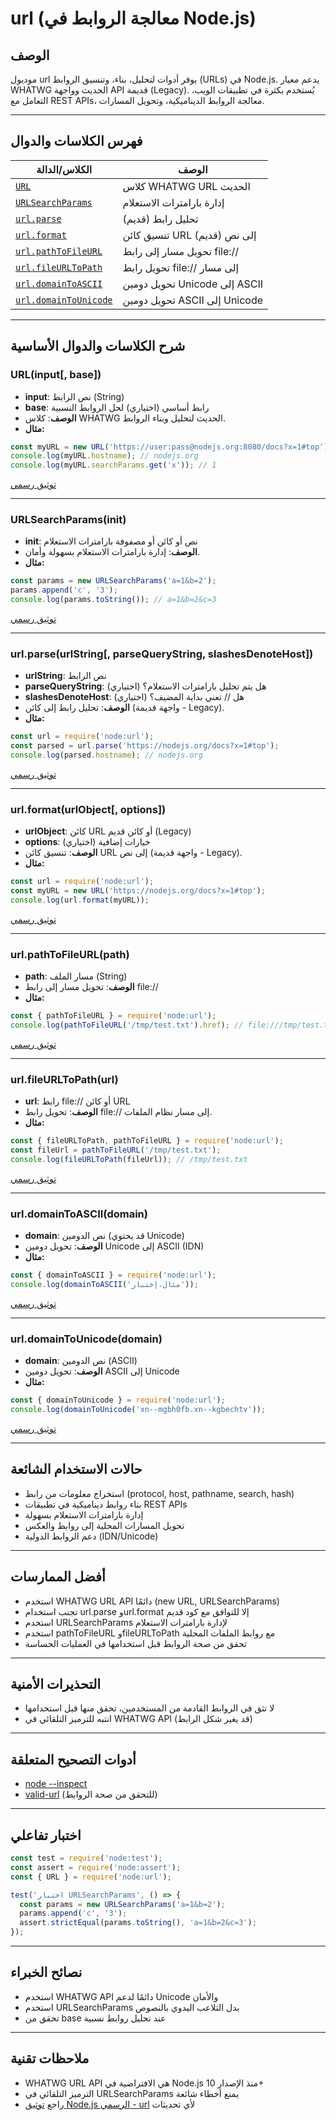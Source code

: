 # url (معالجة الروابط في Node.js)

## الوصف
موديول url يوفر أدوات لتحليل، بناء، وتنسيق الروابط (URLs) في Node.js. يدعم معيار WHATWG الحديث وواجهة API قديمة (Legacy). يُستخدم بكثرة في تطبيقات الويب، التعامل مع REST APIs، معالجة الروابط الديناميكية، وتحويل المسارات.

---

## فهرس الكلاسات والدوال
| الكلاس/الدالة | الوصف |
|---------------|-------|
| [`URL`](#url) | كلاس WHATWG URL الحديث |
| [`URLSearchParams`](#urlsearchparams) | إدارة بارامترات الاستعلام |
| [`url.parse`](#urlparseurlstring-parsequerystring-slashesdenotehost) | تحليل رابط (قديم) |
| [`url.format`](#urlformaturlobject-options) | تنسيق كائن URL إلى نص (قديم) |
| [`url.pathToFileURL`](#urlpathtofileurlpath) | تحويل مسار إلى رابط file:// |
| [`url.fileURLToPath`](#urlfileurltopathurl) | تحويل رابط file:// إلى مسار |
| [`url.domainToASCII`](#urldomaintoasciidomain) | تحويل دومين Unicode إلى ASCII |
| [`url.domainToUnicode`](#urldomaintounicodedomain) | تحويل دومين ASCII إلى Unicode |

---

## شرح الكلاسات والدوال الأساسية

### URL(input[, base])
- **input**: نص الرابط (String)
- **base**: رابط أساسي (اختياري) لحل الروابط النسبية
- **الوصف**: كلاس WHATWG الحديث لتحليل وبناء الروابط.
- **مثال:**
```js
const myURL = new URL('https://user:pass@nodejs.org:8080/docs?x=1#top');
console.log(myURL.hostname); // nodejs.org
console.log(myURL.searchParams.get('x')); // 1
```
[توثيق رسمي](https://nodejs.org/docs/latest/api/url.html#class-url)

---

### URLSearchParams(init)
- **init**: نص أو كائن أو مصفوفة بارامترات الاستعلام
- **الوصف**: إدارة بارامترات الاستعلام بسهولة وأمان.
- **مثال:**
```js
const params = new URLSearchParams('a=1&b=2');
params.append('c', '3');
console.log(params.toString()); // a=1&b=2&c=3
```
[توثيق رسمي](https://nodejs.org/docs/latest/api/url.html#class-urlsearchparams)

---

### url.parse(urlString[, parseQueryString, slashesDenoteHost])
- **urlString**: نص الرابط
- **parseQueryString**: هل يتم تحليل بارامترات الاستعلام؟ (اختياري)
- **slashesDenoteHost**: هل // تعني بداية المضيف؟ (اختياري)
- **الوصف**: تحليل رابط إلى كائن (واجهة قديمة - Legacy).
- **مثال:**
```js
const url = require('node:url');
const parsed = url.parse('https://nodejs.org/docs?x=1#top');
console.log(parsed.hostname); // nodejs.org
```
[توثيق رسمي](https://nodejs.org/docs/latest/api/url.html#url_url_parse_urlstring_parsequerystring_slashesdenotehost)

---

### url.format(urlObject[, options])
- **urlObject**: كائن URL أو كائن قديم (Legacy)
- **options**: خيارات إضافية (اختياري)
- **الوصف**: تنسيق كائن URL إلى نص (واجهة قديمة - Legacy).
- **مثال:**
```js
const url = require('node:url');
const myURL = new URL('https://nodejs.org/docs?x=1#top');
console.log(url.format(myURL));
```
[توثيق رسمي](https://nodejs.org/docs/latest/api/url.html#url_url_format_urlobject_options)

---

### url.pathToFileURL(path)
- **path**: مسار الملف (String)
- **الوصف**: تحويل مسار إلى رابط file://
- **مثال:**
```js
const { pathToFileURL } = require('node:url');
console.log(pathToFileURL('/tmp/test.txt').href); // file:///tmp/test.txt
```
[توثيق رسمي](https://nodejs.org/docs/latest/api/url.html#url_url_pathtofileurl_path)

---

### url.fileURLToPath(url)
- **url**: رابط file:// أو كائن URL
- **الوصف**: تحويل رابط file:// إلى مسار نظام الملفات.
- **مثال:**
```js
const { fileURLToPath, pathToFileURL } = require('node:url');
const fileUrl = pathToFileURL('/tmp/test.txt');
console.log(fileURLToPath(fileUrl)); // /tmp/test.txt
```
[توثيق رسمي](https://nodejs.org/docs/latest/api/url.html#url_url_fileurltopath_url)

---

### url.domainToASCII(domain)
- **domain**: نص الدومين (قد يحتوي Unicode)
- **الوصف**: تحويل دومين Unicode إلى ASCII (IDN)
- **مثال:**
```js
const { domainToASCII } = require('node:url');
console.log(domainToASCII('مثال.إختبار'));
```
[توثيق رسمي](https://nodejs.org/docs/latest/api/url.html#url_url_domaintoascii_domain)

---

### url.domainToUnicode(domain)
- **domain**: نص الدومين (ASCII)
- **الوصف**: تحويل دومين ASCII إلى Unicode
- **مثال:**
```js
const { domainToUnicode } = require('node:url');
console.log(domainToUnicode('xn--mgbh0fb.xn--kgbechtv'));
```
[توثيق رسمي](https://nodejs.org/docs/latest/api/url.html#url_url_domaintounicode_domain)

---

## حالات الاستخدام الشائعة
- استخراج معلومات من رابط (protocol, host, pathname, search, hash)
- بناء روابط ديناميكية في تطبيقات REST APIs
- إدارة بارامترات الاستعلام بسهولة
- تحويل المسارات المحلية إلى روابط والعكس
- دعم الروابط الدولية (IDN/Unicode)

---

## أفضل الممارسات
- استخدم WHATWG URL API دائمًا (new URL, URLSearchParams)
- تجنب استخدام url.parse وurl.format إلا للتوافق مع كود قديم
- استخدم URLSearchParams لإدارة بارامترات الاستعلام
- استخدم pathToFileURL وfileURLToPath مع روابط الملفات المحلية
- تحقق من صحة الروابط قبل استخدامها في العمليات الحساسة

---

## التحذيرات الأمنية
- لا تثق في الروابط القادمة من المستخدمين، تحقق منها قبل استخدامها
- انتبه للترميز التلقائي في WHATWG API (قد يغير شكل الرابط)

---

## أدوات التصحيح المتعلقة
- [node --inspect](https://nodejs.org/en/docs/guides/debugging-getting-started/)
- [valid-url](https://www.npmjs.com/package/valid-url) (للتحقق من صحة الروابط)

---

## اختبار تفاعلي
```js
const test = require('node:test');
const assert = require('node:assert');
const { URL } = require('node:url');

test('اختبار URLSearchParams', () => {
  const params = new URLSearchParams('a=1&b=2');
  params.append('c', '3');
  assert.strictEqual(params.toString(), 'a=1&b=2&c=3');
});
```

---

## نصائح الخبراء
- استخدم WHATWG API دائمًا لدعم Unicode والأمان
- استخدم URLSearchParams بدل التلاعب اليدوي بالنصوص
- تحقق من base عند تحليل روابط نسبية

---

## ملاحظات تقنية
- WHATWG URL API هي الافتراضية في Node.js منذ الإصدار 10+
- الترميز التلقائي في URLSearchParams يمنع أخطاء شائعة
- راجع [توثيق Node.js الرسمي - url](https://nodejs.org/docs/latest/api/url.html) لأي تحديثات 